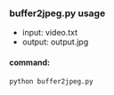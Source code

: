 ### buffer2jpeg.py usage
* input: video.txt
* output: output.jpg

#### command:
```
python buffer2jpeg.py
```
